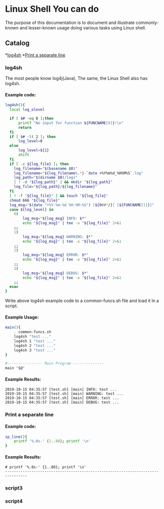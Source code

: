 # Linux Shell You can do
The purpose of this documentation is to document and illustrate commonly-known and lesser-known usage doing various tasks using Linux shell.

## Catalog
 *[log4sh](#log4sh)
 *[Print a separate line](#Print-a-separate-line)

### log4sh
The most people know log4j(Java), The same, the Linux Shell also has log4sh.
#### Example code:
```Bash
log4sh(){
  local log_olevel

  if [ $# -eq 0 ];then
      printf "No input for function ${FUNCNAME[0]}!\n"
      return
  fi
  if [ $# -lt 2 ]; then
      log_level=0
  else
      log_level=${1}
      shift
  fi
  if [ -z ${log_file} ]; then
    log_filename="$(basename $0)"
    log_filename="${log_filename%.*}-`date +%Y%m%d_%H%M%S`.log"
    log_path="$(dirname $0)/logs"
    [ ! -d "${log_path}" ] && mkdir "${log_path}"
    log_file="${log_path}/${log_filename}"
  fi
  [ ! -f "${log_file}" ] && touch "${log_file}"
  chmod 666 "${log_file}"
  log_msg="$(date "+%Y-%m-%d %H:%M:%S") [${0##*/}] [${FUNCNAME[1]}]"
  case ${log_level} in
    0)
        log_msg="${log_msg} INFO: $*"
        echo "${log_msg}" | tee -a "${log_file}" 2>&1
    ;;
    1)
        log_msg="${log_msg} WARNING: $*"
        echo "${log_msg}" | tee -a "${log_file}" 2>&1
    ;;
    2)
        log_msg="${log_msg} ERROR: $*"
        echo "${log_msg}" | tee -a "${log_file}" 2>&1
    ;;
    3)
        log_msg="${log_msg} DEBUG: $*"
        echo "${log_msg}" | tee -a "${log_file}" 2>&1
    ;;
  esac
}
```
Write above log4sh example code to a common-funcs.sh file and load it in a script.
#### Example Usage:
```Bash
main(){
    . common-funcs.sh
    log4sh "test ..."
    log4sh 1 "test ..."
    log4sh 2 "test ..."
    log4sh 3 "test ..."
}

#---------------- Main Program --------------
main "$@"
```
#### Example Results:
```
2019-10-15 04:35:57 [test.sh] [main] INFO: test ...
2019-10-15 04:35:57 [test.sh] [main] WARNING: test ...
2019-10-15 04:35:57 [test.sh] [main] ERROR: test ...
2019-10-15 04:35:57 [test.sh] [main] DEBUG: test ... 
```
    
### Print a separate line
#### Example code:
```Bash
sp_line(){
    printf '%.0s-' {1..80}; printf '\n'
}
```
#### Example Results:
```
# printf '%.0s-' {1..80}; printf '\n'
--------------------------------------------------------------------------------
```

### script3

### script4

